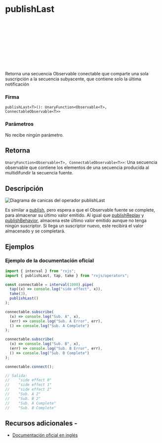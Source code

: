 <div class="page-heading">

# publishLast

<a target="_blank" href="https://github.com/ReactiveX/rxjs/blob/master/src/internal/operators/publishLast.ts">
<svg>
  <use xlink:href="/assets/icons/github.svg#github"></use>
</svg>
</a>
</div>

Retorna una secuencia Observable conectable que comparte una sola suscripción a la secuencia subyacente, que contiene solo la última notificación

### Firma

`publishLast<T>(): UnaryFunction<Observable<T>, ConnectableObservable<T>>`

### Parámetros

No recibe ningún parámetro.

## Retorna

`UnaryFunction<Observable<T>, ConnectableObservable<T>>`: Una secuencia observable que contiene los elementos de una secuencia producida al multidifundir la secuencia fuente.

## Descripción

<img src="assets/operators/marble-diagrams/multicasting/publishLast.png" alt="Diagrama de canicas del operador publishLast">

Es similar a <a href="/operators/multicasting/publish">publish</a>, pero espera a que el Observable fuente se complete, para almacenar su último valor emitido. Al igual que <a href="/operators/multicasting/publishReplay">publishReplay</a> y <a href="/operators/multicasting/publishBehavior">publishBehavior</a>, almacena este último valor emitido aunque no tenga ningún suscriptor. Si llega un suscriptor nuevo, este recibirá el valor almacenado y se completará.

## Ejemplos

### Ejemplo de la documentación oficial

```javascript
import { interval } from "rxjs";
import { publishLast, tap, take } from "rxjs/operators";

const connectable = interval(1000).pipe(
  tap((x) => console.log("side effect", x)),
  take(3),
  publishLast()
);

connectable.subscribe(
  (x) => console.log("Sub. A", x),
  (err) => console.log("Sub. A Error", err),
  () => console.log("Sub. A Complete")
);

connectable.subscribe(
  (x) => console.log("Sub. B", x),
  (err) => console.log("Sub. B Error", err),
  () => console.log("Sub. B Complete")
);

connectable.connect();

// Salida:
//    "side effect 0"
//    "side effect 1"
//    "side effect 2"
//    "Sub. A 2"
//    "Sub. B 2"
//    "Sub. A Complete"
//    "Sub. B Complete"
```

## Recursos adicionales -

- <a target="_blank" href="https://rxjs.dev/api/operators/publishLast">Documentación oficial en inglés</a>
